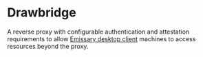 # Drawbridge
A reverse proxy with configurable authentication and attestation requirements to allow [Emissary desktop client](https://github.com/dhens/Emissary) machines to access resources beyond the proxy.

